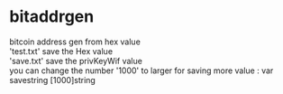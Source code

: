 # bitaddrgen
 bitcoin address gen from hex value  
 'test.txt' save the Hex value  
 'save.txt' save the privKeyWif value  
 you can change the number '1000' to larger for saving more value :	var savestring [1000]string  

